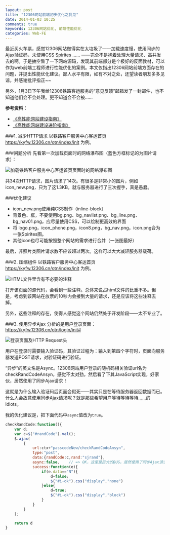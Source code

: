 ```yaml
---
layout: post
title: "12306网站前端初步优化之我见"
date: 2014-01-03 10:25
comments: true
keywords: 12306网站优化, 前端性能优化
categories: Web-FE
---
```

最近买火车票，感觉12306网站做得实在太垃圾了——加载速度慢，使用同步的Ajax验证码，未使用CSS Spirites …… ——完全不是抱着处理大量请求、高并发去的啊。于是抽空瞥了一下网站源码，发现其前端部分是个极好的反面教材，可以作为web前端工程师进行性能优化的案例。本文仅指出12306网站前端方面存在的问题，并提出性能优化建议。鄙人水平有限，如有不对之处，还望读者朋友多多见谅，并感谢批评指正~~

另外，1月3日下午我给12306铁路客运服务的“意见反馈”邮箱发了一封邮件，也不知道他们会不会处理。更不知道会不会被……

<span style="font-weight:bold;">参考资料：</span>
<ul>
<li><a href="http://book.douban.com/subject/3132277/" class="douban_book" name="3132277" target="_blank">《高性能网站建设指南》</a>
</li>
<li><a href="http://book.douban.com/subject/4719162/" class="douban_book" name="4719162" target="_blank">《高性能网站建设进阶指南》</a></li>
</ul>

<!--more-->

###1. 减少HTTP请求
以铁路客户服务中心客运首页 https://kyfw.12306.cn/otn/index/init 为例。

###问题分析
先看第一次加载页面时的网络瀑布图（蓝色方框标记的为图片请求）：

<img src="{{root_url}}/images/blog/web_fe/20140103/network_12306.PNG" title="加载铁路客户服务中心客运首页页面时的网络瀑布图"/>

共34次HTTP请求，图片请求了14次。有很多是非常小的图片，例如 icon_new.png，只为了这1.3KB，就与服务器进行了三次握手，真是愚蠢。

###优化建议
+ icon_new.png使用纯CSS制作（inline-block）
+ 背景色、框，不要使用bg.png、bg_navlist.png、bg_line.png、bg_nav01.png，应尽量使用CSS，可以绘制更高效的界面
+ 将 logo.png，icon_phone.png，icon8.png，bg_nav.png，icon.png合为一张Spirites图。
+ 其他icon也尽可能按照整个网站的需求进行合并（一张图最好）

最后，非照片类图片请求数不应该超过两次。这样可以大大减轻服务器载荷。

###2. 压缩组件
以铁路客户服务中心客运首页 https://kyfw.12306.cn/otn/index/init 为例。

<img src="{{root_url}}/images/blog/web_fe/20140103/comments_12306.PNG" title="HTML文件里含有不必要的注释"/>

打开该页面的源代码，会看到一些注释。总体来说占html文件的比重不多。但是，考虑到该网站在放票的10秒内会接到大量的请求，还是应该将这些注释去掉。

另外，这些注释的存在，使得人感觉这个网站仍然处于开发阶段——太不专业了。

###3. 使用异步Ajax
分析的是用户登录页面：https://kyfw.12306.cn/otn/login/init#

<img src="{{root_url}}/images/blog/web_fe/20140103/login_validation.PNG" title="登录页面及HTTP Request头"/>

用户在登录时需要输入验证码，其验证过程为：输入到第四个字符时，页面向服务器发送POST请求，对验证码进行验证。

“异步”的英文名是Async。12306网站用户登录的随机码相关验证url名为checkRandCodeAnsyn，感觉不太对劲，然后看了下其JavaScript实现，好家伙，居然使用了同步Ajax请求！

这就是为什么输入验证码后页面会假死——其实只是在等待服务器返回数据而已。什么人会故意使用同步Ajax请求呢？就是那些希望用户等待等待等待……的Idiots。

我的优化建议是，把下面代码中`async`值改为`true`。

``` javascript https://kyfw.12306.cn/otn/resources/merged/login_js.js?scriptVersion=1.171
checkRandCode:function(){
	var d;
	var c=$("#randCode").val();
	$.ajax(
		{
			url:ctx+"passcodeNew/checkRandCodeAnsyn",
			type:"post",
			data:{randCode:c,rand:"sjrand"},
			async:false,    // => OK，这里是巨大的BUG。居然使用了同步Ajax请求！改为true就可以了
			success:function(e){
				if(e.data=="N"){
					d=false;
					$("#i-ok").css("display","none")
				}else{
					d=true;
					$("#i-ok").css("display","block")
				}
			}
		}
	);

	return d
}
```